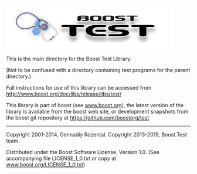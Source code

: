 ![boosttest logo](doc/html/images/boost.test.logo.png)

This is the main directory for the Boost Test Library.

(Not to be confused with a directory containing test programs for the parent directory.)

Full instructions for use of this library can be accessed from
http://www.boost.org/doc/libs/release/libs/test/

This library is part of boost (see www.boost.org), the latest version
of the library is available from the boost web site, or development
snapshots from the boost git repository at
https://github.com/boostorg/test

************************************************************************

Copyright 2001-2014, Gennadiy Rozental.
Copyright 2013-2015, Boost.Test team.

Distributed under the Boost Software License, Version 1.0.
(See accompanying file LICENSE_1_0.txt or copy at www.boost.org/LICENSE_1_0.txt)
